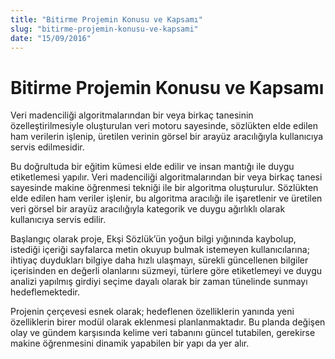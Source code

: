 ```yaml
---
title: "Bitirme Projemin Konusu ve Kapsamı"
slug: "bitirme-projemin-konusu-ve-kapsami"
date: "15/09/2016"
---
```


Bitirme Projemin Konusu ve Kapsamı
========================================
Veri madenciliği algoritmalarından bir veya birkaç tanesinin özelleştirilmesiyle oluşturulan veri motoru sayesinde, sözlükten elde edilen ham verilerin işlenip, üretilen verinin görsel bir arayüz aracılığıyla kullanıcıya servis edilmesidir.



Bu doğrultuda bir eğitim kümesi elde edilir ve insan mantığı ile duygu etiketlemesi yapılır. Veri madenciliği algoritmalarından bir veya birkaç tanesi sayesinde makine öğrenmesi tekniği ile bir algoritma oluşturulur. Sözlükten elde edilen ham veriler işlenir, bu algoritma aracılığı ile işaretlenir ve üretilen veri görsel bir arayüz aracılığıyla kategorik ve duygu ağırlıklı olarak kullanıcıya servis edilir.



Başlangıç olarak proje, Ekşi Sözlük’ün yoğun bilgi yığınında kaybolup, istediği içeriği sayfalarca metin okuyup bulmak istemeyen kullanıcılarına; ihtiyaç duydukları bilgiye daha hızlı ulaşmayı, sürekli güncellenen bilgiler içerisinden en değerli olanlarını süzmeyi, türlere göre etiketlemeyi ve duygu analizi yapılmış girdiyi seçime dayalı olarak bir zaman tünelinde sunmayı hedeflemektedir.



Projenin çerçevesi esnek olarak; hedeflenen özelliklerin yanında yeni özelliklerin birer modül olarak eklenmesi planlanmaktadır. Bu planda değişen olay ve gündem karşısında kelime veri tabanını güncel tutabilen, gerekirse makine öğrenmesini dinamik yapabilen bir yapı da yer alır.
